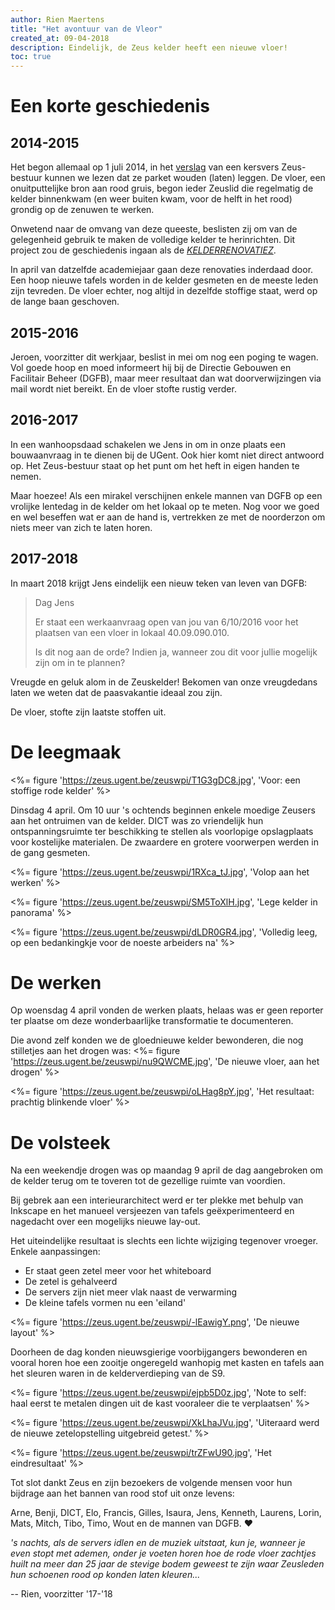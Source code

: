 ```yaml
---
author: Rien Maertens
title: "Het avontuur van de Vleor"
created_at: 09-04-2018
description: Eindelijk, de Zeus kelder heeft een nieuwe vloer!
toc: true
---
```


# Een korte geschiedenis

## 2014-2015

Het begon allemaal op 1 juli 2014, in het [verslag](https://zeus.ugent.be/about/verslagen/14-15/2014-07-01.pdf) van een kersvers Zeus-bestuur kunnen we lezen dat ze parket wouden (laten) leggen.
De vloer, een onuitputtelijke bron aan rood gruis, begon ieder Zeuslid die regelmatig de kelder binnenkwam (en weer buiten kwam, voor de helft in het rood) grondig op de zenuwen te werken.

Onwetend naar de omvang van deze queeste, beslisten zij om van de gelegenheid gebruik te maken de volledige kelder te herinrichten.
Dit project zou de geschiedenis ingaan als de _[KELDERRENOVATIEZ](https://zeus.ugent.be/wiki/doku.php?id=archief:kelderrenovatiez)_.

In april van datzelfde academiejaar gaan deze renovaties inderdaad door.
Een hoop nieuwe tafels worden in de kelder gesmeten en de meeste leden zijn tevreden.
De vloer echter, nog altijd in dezelfde stoffige staat, werd op de lange baan geschoven.

## 2015-2016

Jeroen, voorzitter dit werkjaar, beslist in mei om nog een poging te wagen.
Vol goede hoop en moed informeert hij bij de Directie Gebouwen en Facilitair Beheer (DGFB), maar meer resultaat dan wat doorverwijzingen via mail wordt niet bereikt.
En de vloer stofte rustig verder.

## 2016-2017

In een wanhoopsdaad schakelen we Jens in om in onze plaats een bouwaanvraag in te dienen bij de UGent. Ook hier komt niet direct antwoord op. Het Zeus-bestuur staat op het punt om het heft in eigen handen te nemen.

Maar hoezee! Als een mirakel verschijnen enkele mannen van DGFB op een vrolijke lentedag in de kelder om het lokaal op te meten. Nog voor we goed en wel beseffen wat er aan de hand is, vertrekken ze met de noorderzon om niets meer van zich te laten horen.

## 2017-2018

In maart 2018 krijgt Jens eindelijk een nieuw teken van leven van DGFB:

> Dag Jens
>
> Er staat een werkaanvraag open van jou van 6/10/2016 voor het plaatsen
van een vloer in lokaal 40.09.090.010.
>
> Is dit nog aan de orde? Indien ja, wanneer zou dit voor jullie mogelijk
zijn om in te plannen?

Vreugde en geluk alom in de Zeuskelder!
Bekomen van onze vreugdedans laten we weten dat de paasvakantie ideaal zou zijn.

De vloer, stofte zijn laatste stoffen uit.

# De leegmaak

<%= figure 'https://zeus.ugent.be/zeuswpi/T1G3gDC8.jpg', 'Voor: een stoffige rode kelder' %>

Dinsdag 4 april. Om 10 uur 's ochtends beginnen enkele moedige Zeusers aan het ontruimen van de kelder.
DICT was zo vriendelijk hun ontspanningsruimte ter beschikking te stellen als voorlopige opslagplaats voor kostelijke materialen.
De zwaardere en grotere voorwerpen werden in de gang gesmeten.


<%= figure 'https://zeus.ugent.be/zeuswpi/1RXca_tJ.jpg', 'Volop aan het werken' %>


<%= figure 'https://zeus.ugent.be/zeuswpi/SM5ToXlH.jpg', 'Lege kelder in panorama' %>


<%= figure 'https://zeus.ugent.be/zeuswpi/dLDR0GR4.jpg', 'Volledig leeg, op een bedankingkje voor de noeste arbeiders na' %>

# De werken
Op woensdag 4 april vonden de werken plaats, helaas was er geen reporter ter plaatse om deze wonderbaarlijke transformatie te documenteren.

Die avond zelf konden we de gloednieuwe kelder bewonderen, die nog stilletjes aan het drogen was:
<%= figure 'https://zeus.ugent.be/zeuswpi/nu9QWCME.jpg', 'De nieuwe vloer, aan het drogen' %>

<%= figure 'https://zeus.ugent.be/zeuswpi/oLHag8pY.jpg', 'Het resultaat: prachtig blinkende vloer' %>

# De volsteek
Na een weekendje drogen was op maandag 9 april de dag aangebroken om de kelder terug om te toveren tot de gezellige ruimte van voordien.

Bij gebrek aan een interieurarchitect werd er ter plekke met behulp van Inkscape en het manueel versjeezen van tafels geëxperimenteerd en nagedacht over een mogelijks nieuwe lay-out.

Het uiteindelijke resultaat is slechts een lichte wijziging tegenover vroeger. Enkele aanpassingen:

 - Er staat geen zetel meer voor het whiteboard
 - De zetel is gehalveerd
 - De servers zijn niet meer vlak naast de verwarming
 - De kleine tafels vormen nu een 'eiland'

<%= figure 'https://zeus.ugent.be/zeuswpi/-lEawigY.png', 'De nieuwe layout' %>

Doorheen de dag konden nieuwsgierige voorbijgangers bewonderen en vooral horen hoe een zooitje ongeregeld wanhopig met kasten en tafels aan het sleuren waren in de kelderverdieping van de S9.

<%= figure 'https://zeus.ugent.be/zeuswpi/ejpb5D0z.jpg', 'Note to self: haal eerst te metalen dingen uit de kast vooraleer die te verplaatsen' %>

<%= figure 'https://zeus.ugent.be/zeuswpi/XkLhaJVu.jpg', 'Uiteraard werd de nieuwe zetelopstelling uitgebreid getest.' %>

<%= figure 'https://zeus.ugent.be/zeuswpi/trZFwU90.jpg', 'Het eindresultaat' %>

Tot slot dankt Zeus en zijn bezoekers de volgende mensen voor hun bijdrage aan het bannen van rood stof uit onze levens:

Arne, Benji, DICT, Elo, Francis, Gilles, Isaura, Jens, Kenneth, Laurens, Lorin, Mats, Mitch, Tibo, Timo, Wout en de mannen van DGFB. ❤

_'s nachts, als de servers idlen en de muziek uitstaat, kun je, wanneer je even stopt met ademen, onder je voeten horen hoe de rode vloer zachtjes huilt na meer dan 25 jaar de stevige bodem geweest te zijn waar Zeusleden hun schoenen rood op konden laten kleuren..._

-- Rien, voorzitter '17-'18

